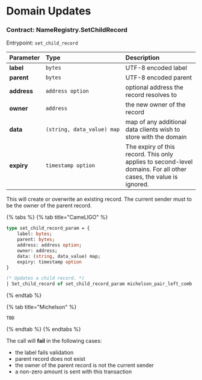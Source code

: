 # Domain Updates

### Contract: NameRegistry.SetChildRecord

Entrypoint: `set_child_record`

| Parameter | Type | Description |
| :--- | :--- | :--- |
| **label** | `bytes` | UTF-8 encoded label |
| **parent** | `bytes` | UTF-8 encoded parent |
| **address** | `address option` | optional address the record resolves to |
| **owner** | `address` | the new owner of the record |
| **data** | `(string, data_value) map` | map of any additional data clients wish to store with the domain |
| **expiry** | `timestamp option` | The expiry of this record. This only applies to second-level domains. For all other cases, the value is ignored. |

This will create or overwrite an existing record. The current sender must to be the owner of the parent record.

{% tabs %}
{% tab title="CameLIGO" %}
```ocaml
type set_child_record_param = {
    label: bytes;
    parent: bytes;
    address: address option;
    owner: address;
    data: (string, data_value) map;
    expiry: timestamp option
}

(* Updates a child record. *)
| Set_child_record of set_child_record_param michelson_pair_left_comb
```
{% endtab %}

{% tab title="Michelson" %}
```text
TBD
```
{% endtab %}
{% endtabs %}

The call will **fail** in the following cases:

* the label fails validation
* parent record does not exist
* the owner of the parent record is not the current sender
* a non-zero amount is sent with this transaction

